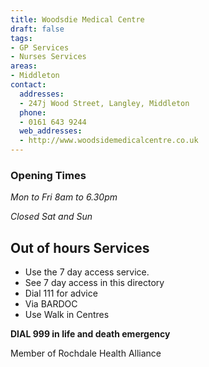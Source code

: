 ```yaml
---
title: Woodsdie Medical Centre
draft: false
tags:
- GP Services
- Nurses Services
areas:
- Middleton
contact:
  addresses:
  - 247j Wood Street, Langley, Middleton
  phone:
  - 0161 643 9244
  web_addresses:
  - http://www.woodsidemedicalcentre.co.uk
---
```


### Opening Times
*Mon to Fri 8am to 6.30pm*

*Closed Sat and Sun*

## Out of hours Services
- Use the 7 day access service.
- See 7 day access in this directory
- Dial 111 for advice
- Via BARDOC
- Use Walk in Centres

**DIAL 999 in life and death emergency**

Member of Rochdale Health Alliance